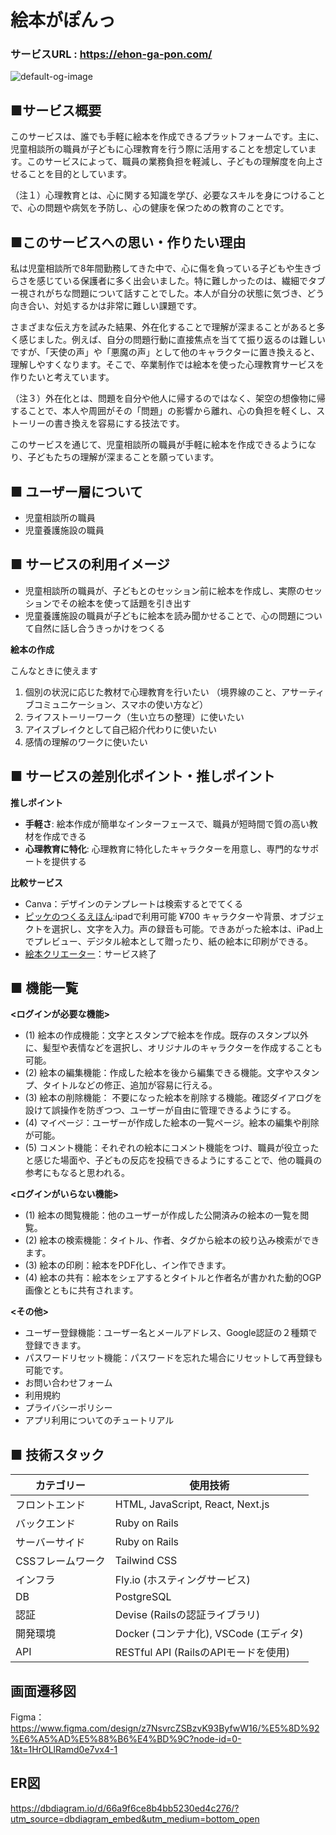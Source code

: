 # 絵本がぽんっ
### サービスURL : https://ehon-ga-pon.com/
![default-og-image](https://github.com/user-attachments/assets/8fd7d800-e429-4ea9-a42a-e58ff8c87688)

## **■サービス概要**

このサービスは、誰でも手軽に絵本を作成できるプラットフォームです。主に、児童相談所の職員が子どもに心理教育を行う際に活用することを想定しています。このサービスによって、職員の業務負担を軽減し、子どもの理解度を向上させることを目的としています。

（注１）心理教育とは、心に関する知識を学び、必要なスキルを身につけることで、心の問題や病気を予防し、心の健康を保つための教育のことです。

## **■このサービスへの思い・作りたい理由**

私は児童相談所で8年間勤務してきた中で、心に傷を負っている子どもや生きづらさを感じている保護者に多く出会いました。特に難しかったのは、繊細でタブー視されがちな問題について話すことでした。本人が自分の状態に気づき、どう向き合い、対処するかは非常に難しい課題です。

さまざまな伝え方を試みた結果、外在化することで理解が深まることがあると多く感じました。例えば、自分の問題行動に直接焦点を当てて振り返るのは難しいですが、「天使の声」や「悪魔の声」として他のキャラクターに置き換えると、理解しやすくなります。そこで、卒業制作では絵本を使った心理教育サービスを作りたいと考えています。

（注３）外在化とは、問題を自分や他人に帰するのではなく、架空の想像物に帰することで、本人や周囲がその「問題」の影響から離れ、心の負担を軽くし、ストーリーの書き換えを容易にする技法です。

このサービスを通じて、児童相談所の職員が手軽に絵本を作成できるようになり、子どもたちの理解が深まることを願っています。

## ■ ユーザー層について

- 児童相談所の職員
- 児童養護施設の職員

## ■ サービスの利用イメージ

- 児童相談所の職員が、子どもとのセッション前に絵本を作成し、実際のセッションでその絵本を使って話題を引き出す
- 児童養護施設の職員が子どもに絵本を読み聞かせることで、心の問題について自然に話し合うきっかけをつくる

**絵本の作成**

こんなときに使えます

1. 個別の状況に応じた教材で心理教育を行いたい
 （境界線のこと、アサーティブコミュニケーション、スマホの使い方など）
2. ライフストーリーワーク（生い立ちの整理）に使いたい
3. アイスブレイクとして自己紹介代わりに使いたい
4. 感情の理解のワークに使いたい

## ■ サービスの差別化ポイント・推しポイント

**推しポイント**

- **手軽さ**: 絵本作成が簡単なインターフェースで、職員が短時間で質の高い教材を作成できる
- **心理教育に特化**: 心理教育に特化したキャラクターを用意し、専門的なサポートを提供する

**比較サービス**
- Canva：デザインのテンプレートは検索するとでてくる
- [ピッケのつくるえほん](https://www.pekay.jp/pkla/ipad):ipadで利用可能 ¥700
キャラクターや背景、オブジェクトを選択し、文字を入力。声の録音も可能。できあがった絵本は、iPad上でプレビュー、デジタル絵本として贈ったり、紙の絵本に印刷ができる。
- [絵本クリエーター](https://www.zaizen.jp/news/2022/0701_1.php)：サービス終了

## ■ 機能一覧
**<ログインが必要な機能>**
- (1) 絵本の作成機能：文字とスタンプで絵本を作成。既存のスタンプ以外に、髪型や表情などを選択し、オリジナルのキャラクターを作成することも可能。
- (2) 絵本の編集機能：作成した絵本を後から編集できる機能。文字やスタンプ、タイトルなどの修正、追加が容易に行える。
- (3) 絵本の削除機能： 不要になった絵本を削除する機能。確認ダイアログを設けて誤操作を防ぎつつ、ユーザーが自由に管理できるようにする。
- (4) マイページ：ユーザーが作成した絵本の一覧ページ。絵本の編集や削除が可能。
- (5) コメント機能：それぞれの絵本にコメント機能をつけ、職員が役立ったと感じた場面や、子どもの反応を投稿できるようにすることで、他の職員の参考にもなると思われる。

**<ログインがいらない機能>**
- (1) 絵本の閲覧機能：他のユーザーが作成した公開済みの絵本の一覧を閲覧。
- (2) 絵本の検索機能：タイトル、作者、タグから絵本の絞り込み検索ができます。
- (3) 絵本の印刷：絵本をPDF化し、イン作できます。
- (4) 絵本の共有：絵本をシェアするとタイトルと作者名が書かれた動的OGP画像とともに共有されます。

**<その他>**
- ユーザー登録機能：ユーザー名とメールアドレス、Google認証の２種類で登録できます。
- パスワードリセット機能：パスワードを忘れた場合にリセットして再登録も可能です。
- お問い合わせフォーム
- 利用規約
- プライバシーポリシー
- アプリ利用についてのチュートリアル

## ■ 技術スタック

| カテゴリー | 使用技術 |
| --- | --- |
| フロントエンド | HTML, JavaScript, React, Next.js|
| バックエンド | Ruby on Rails |
| サーバーサイド | Ruby on Rails |
| CSSフレームワーク | Tailwind CSS |
| インフラ | Fly.io (ホスティングサービス) |
| DB | PostgreSQL |
| 認証 | Devise (Railsの認証ライブラリ) |
| 開発環境 | Docker (コンテナ化), VSCode (エディタ) |
| API | RESTful API (RailsのAPIモードを使用) |

## 画面遷移図
Figma：https://www.figma.com/design/z7NsvrcZSBzvK93ByfwW16/%E5%8D%92%E6%A5%AD%E5%88%B6%E4%BD%9C?node-id=0-1&t=1HrOLlRamd0e7vx4-1
## ER図
https://dbdiagram.io/d/66a9f6ce8b4bb5230ed4c276/?utm_source=dbdiagram_embed&utm_medium=bottom_open
